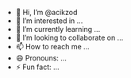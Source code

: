 - 👋 Hi, I’m @acikzod
- 👀 I’m interested in ...
- 🌱 I’m currently learning ...
- 💞️ I’m looking to collaborate on ...
- 📫 How to reach me ...
- 😄 Pronouns: ...
- ⚡ Fun fact: ...

<!---
acikzod/acikzod is a ✨ special ✨ repository because its `README.md` (this file) appears on your GitHub profile.
You can click the Preview link to take a look at your changes.
--->
